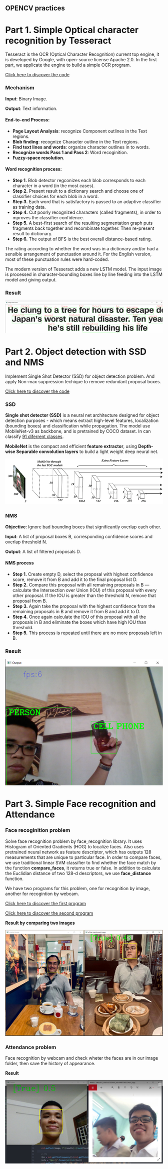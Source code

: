 ## OPENCV practices 
# Part 1. Simple Optical character recognition by Tesseract
Tesseract is the OCR (Optical Character Recognition) current top engine, it is developed by Google, with open-source license Apache 2.0. In the first part, we applicate the engine to build a simple OCR program.

[Click here to discover the code](https://github.com/hoangtv2000/opencv_practices/blob/main/code_basic_intermediate/text_detection_OCR.py)

### Mechanism
**Input**: Binary Image.

**Output**: Text information.

#### End-to-end Process: 
+ **Page Layout Analysis**: recognize Component outlines in the Text regions.
+ **Blob finding**: recognize Character outline in the Text regions.
+ **Find text lines and words**: organize character outlines in to words.
+ **Recognize words Pass 1 and Pass 2**: Word recoginition.
+ **Fuzzy-space resolution**.

#### Word recognition process:
+ **Step 1.** Blob detector regconizes each blob corresponds to each character in a word (in the most cases).
+ **Step 2.** Present result to a dictionary search and choose one of classifier choices for each blob in a word.
+ **Step 3.** Each word that is satisfactory is passed to an adaptive classifier as training data.
+ **Step 4.** Cut poorly recognized characters (called fragments), in order to mproves the classifier confidence. 
+ **Step 5.** A best-first search of the resulting segmentation graph puts fragments back together and recombinate together. Then  re-present result to dictionary.
+ **Step 6.** The output of BFS is the best overall distance-based rating. 

The rating according to whether the word was in a dictionary and/or had a sensible arrangement of punctuation around it. For the English version, most of these punctuation rules were hard-coded. 

The modern version of Tesseract adds a new LSTM model. The input image is processed in character-bounding boxes line by line feeding into the LSTM model and giving output.

### Result

<img src="https://github.com/hoangtv2000/opencv_practices/blob/main/results/part1_res.png" alt="Part1 result">


# Part 2. Object detection with SSD and NMS
Implement Single Shot Detector (SSD) for object detection problem. And apply Non-max suppression techique to remove redundant proposal boxes.

[Click here to discover the code](https://github.com/hoangtv2000/opencv_practices/blob/main/code_basic_intermediate/obj_dec_SSD_NMS.py)

### SSD
**Single shot detector (SSD)** is a neural net architecture designed for object detection purposes - which means extract high-level features, localization (bounding boxes) and classification while propagation. The model use MobileNet-v3 as backbone, and is pretrained by COCO dataset. In can classify [91 diferrent classes](https://github.com/ankityddv/ObjectDetector-OpenCV/blob/main/coco.names). 

**MobileNet** is the compact and efficient **feature extractor**, using **Depth-wise Separable convolution layers** to build a light weight deep neural net.

<img src="https://github.com/hoangtv2000/opencv_practices/blob/main/results/mobileNet-SSD-network-architecture.png" alt="MobileNet SSD Architecture">


### NMS
**Objective**: Ignore bad bounding boxes that significantly overlap each other.

**Input**: A list of proposal boxes B, corresponding confidence scores and overlap threshold N.

**Output**: A list of filtered proposals D.

#### NMS process
+ **Step 1.** Create empty D, select the proposal with highest confidence score, remove it from B and add it to the final proposal list D. 
+ **Step 2.** Compare this proposal with all remaining proposals in B — calculate the Intersection over Union (IOU) of this proposal with every other proposal. If the IOU is greater than the threshold N, remove that proposal from B.
+ **Step 3.** Again take the proposal with the highest confidence from the remaining proposals in B and remove it from B and add it to D.
+ **Step 4.** Once again calculate the IOU of this proposal with all the proposals in B and eliminate the boxes which have high IOU than threshold.
+ **Step 5.** This process is repeated until there are no more proposals left in B.

### Result

<img src="https://github.com/hoangtv2000/opencv_practices/blob/main/results/part2_res.png" alt="Part2 result">

# Part 3. Simple Face recognition and Attendance

### Face recoginition problem
Solve face recognition problem by face_recognition library. It uses Histogram of Oriented Gradients (HOG) to localize faces. Also uses pretrained neural network as feature descriptor, which has outputs 128 measurements that are unique to particular face. In order to compare faces, we use traditional linear SVM classifier to find whether the face match by the function **compare_faces**, it returns true or false. In addition to calculate the Euclidian distance of two 128-d descriptors, we use **face_distance** function.

We have two programs for this problem, one for recognition by image, another for recogintion by webcam.

[Click here to discover the first program](https://github.com/hoangtv2000/opencv_practices/blob/main/code_basic_intermediate/face_recog.py)

[Click here to discover the second program](https://github.com/hoangtv2000/opencv_practices/blob/main/code_basic_intermediate/face_recog_cam.py)

**Result by comparing two images**

<img src="https://github.com/hoangtv2000/opencv_practices/blob/main/results/part3_res1.png" alt="Part3 result 1">

### Attendance problem
Face recognition by webcam and check wheter the faces are in our image folder, then save the history of appearance. 

**Result**

<img src="https://github.com/hoangtv2000/opencv_practices/blob/main/results/part3_res2.png" alt="Part3 result 2">

